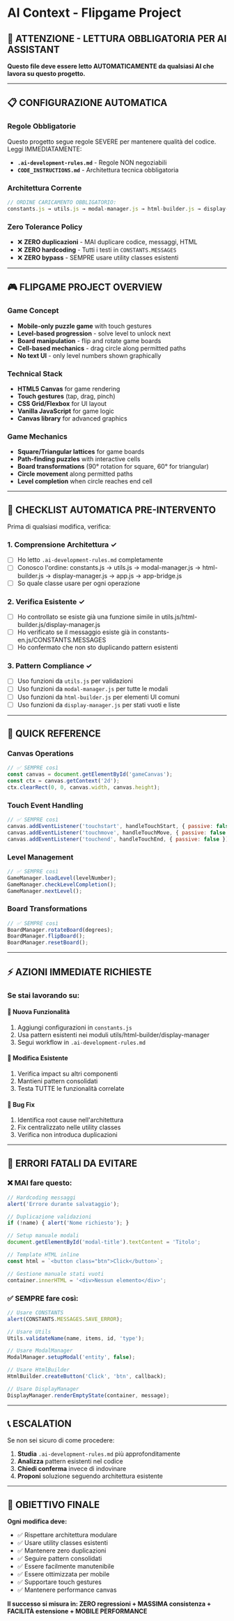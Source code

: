 # AI Context - Flipgame Project

## 🚨 ATTENZIONE - LETTURA OBBLIGATORIA PER AI ASSISTANT

**Questo file deve essere letto AUTOMATICAMENTE da qualsiasi AI che lavora su questo progetto.**

---

## 📋 CONFIGURAZIONE AUTOMATICA

### **Regole Obbligatorie**
Questo progetto segue regole SEVERE per mantenere qualità del codice. Leggi IMMEDIATAMENTE:
- **`.ai-development-rules.md`** - Regole NON negoziabili
- **`CODE_INSTRUCTIONS.md`** - Architettura tecnica obbligatoria

### **Architettura Corrente**
```javascript
// ORDINE CARICAMENTO OBBLIGATORIO:
constants.js → utils.js → modal-manager.js → html-builder.js → display-manager.js → app.js → app-bridge.js
```

### **Zero Tolerance Policy**
- ❌ **ZERO duplicazioni** - MAI duplicare codice, messaggi, HTML
- ❌ **ZERO hardcoding** - Tutti i testi in `CONSTANTS.MESSAGES`
- ❌ **ZERO bypass** - SEMPRE usare utility classes esistenti

---

## 🎮 FLIPGAME PROJECT OVERVIEW

### **Game Concept**
- **Mobile-only puzzle game** with touch gestures
- **Level-based progression** - solve level to unlock next
- **Board manipulation** - flip and rotate game boards
- **Cell-based mechanics** - drag circle along permitted paths
- **No text UI** - only level numbers shown graphically

### **Technical Stack**
- **HTML5 Canvas** for game rendering
- **Touch gestures** (tap, drag, pinch)
- **CSS Grid/Flexbox** for UI layout
- **Vanilla JavaScript** for game logic
- **Canvas library** for advanced graphics

### **Game Mechanics**
- **Square/Triangular lattices** for game boards
- **Path-finding puzzles** with interactive cells
- **Board transformations** (90° rotation for square, 60° for triangular)
- **Circle movement** along permitted paths
- **Level completion** when circle reaches end cell

---

## 🔧 CHECKLIST AUTOMATICA PRE-INTERVENTO

Prima di qualsiasi modifica, verifica:

### **1. Comprensione Architettura** ✓
- [ ] Ho letto `.ai-development-rules.md` completamente
- [ ] Conosco l'ordine: constants.js → utils.js → modal-manager.js → html-builder.js → display-manager.js → app.js → app-bridge.js
- [ ] So quale classe usare per ogni operazione

### **2. Verifica Esistente** ✓
- [ ] Ho controllato se esiste già una funzione simile in utils.js/html-builder.js/display-manager.js
- [ ] Ho verificato se il messaggio esiste già in constants-en.js/CONSTANTS.MESSAGES
- [ ] Ho confermato che non sto duplicando pattern esistenti

### **3. Pattern Compliance** ✓
- [ ] Uso funzioni da `utils.js` per validazioni
- [ ] Uso funzioni da `modal-manager.js` per tutte le modali
- [ ] Uso funzioni da `html-builder.js` per elementi UI comuni
- [ ] Uso funzioni da `display-manager.js` per stati vuoti e liste

---

## 🎯 QUICK REFERENCE

### **Canvas Operations**
```javascript
// ✅ SEMPRE così
const canvas = document.getElementById('gameCanvas');
const ctx = canvas.getContext('2d');
ctx.clearRect(0, 0, canvas.width, canvas.height);
```

### **Touch Event Handling**
```javascript
// ✅ SEMPRE così
canvas.addEventListener('touchstart', handleTouchStart, { passive: false });
canvas.addEventListener('touchmove', handleTouchMove, { passive: false });
canvas.addEventListener('touchend', handleTouchEnd, { passive: false });
```

### **Level Management**
```javascript
// ✅ SEMPRE così
GameManager.loadLevel(levelNumber);
GameManager.checkLevelCompletion();
GameManager.nextLevel();
```

### **Board Transformations**
```javascript
// ✅ SEMPRE così
BoardManager.rotateBoard(degrees);
BoardManager.flipBoard();
BoardManager.resetBoard();
```

---

## ⚡ AZIONI IMMEDIATE RICHIESTE

### **Se stai lavorando su:**

#### **🔹 Nuova Funzionalità**
1. Aggiungi configurazioni in `constants.js`
2. Usa pattern esistenti nei moduli utils/html-builder/display-manager
3. Segui workflow in `.ai-development-rules.md`

#### **🔹 Modifica Esistente**
1. Verifica impact su altri componenti
2. Mantieni pattern consolidati
3. Testa TUTTE le funzionalità correlate

#### **🔹 Bug Fix**
1. Identifica root cause nell'architettura
2. Fix centralizzato nelle utility classes
3. Verifica non introduca duplicazioni

---

## 🚫 ERRORI FATALI DA EVITARE

### **❌ MAI fare questo:**
```javascript
// Hardcoding messaggi
alert('Errore durante salvataggio');

// Duplicazione validazioni
if (!name) { alert('Nome richiesto'); }

// Setup manuale modali
document.getElementById('modal-title').textContent = 'Titolo';

// Template HTML inline
const html = `<button class="btn">Click</button>`;

// Gestione manuale stati vuoti
container.innerHTML = '<div>Nessun elemento</div>';
```

### **✅ SEMPRE fare così:**
```javascript
// Usare CONSTANTS
alert(CONSTANTS.MESSAGES.SAVE_ERROR);

// Usare Utils
Utils.validateName(name, items, id, 'type');

// Usare ModalManager
ModalManager.setupModal('entity', false);

// Usare HtmlBuilder
HtmlBuilder.createButton('Click', 'btn', callback);

// Usare DisplayManager
DisplayManager.renderEmptyState(container, message);
```

---

## 📞 ESCALATION

Se non sei sicuro di come procedere:
1. **Studia** `.ai-development-rules.md` più approfonditamente
2. **Analizza** pattern esistenti nel codice
3. **Chiedi conferma** invece di indovinare
4. **Proponi** soluzione seguendo architettura esistente

---

## 🎯 OBIETTIVO FINALE

**Ogni modifica deve:**
- ✅ Rispettare architettura modulare
- ✅ Usare utility classes esistenti
- ✅ Mantenere zero duplicazioni
- ✅ Seguire pattern consolidati
- ✅ Essere facilmente manutenibile
- ✅ Essere ottimizzata per mobile
- ✅ Supportare touch gestures
- ✅ Mantenere performance canvas

**Il successo si misura in: ZERO regressioni + MASSIMA consistenza + FACILITÀ estensione + MOBILE PERFORMANCE** 